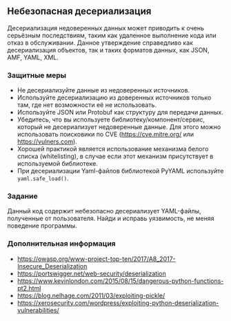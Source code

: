 ## Небезопасная десериализация

Десериализация недоверенных данных может приводить к очень серьёзным последствиям, таким как удаленное выполнение кода или отказ в обслуживании. Данное утверждение справедливо как десериализация объектов, так и таких форматов данных, как JSON, AMF, YAML, XML.

### Защитные меры

* Не десериализуйте данные из недоверенных источников.
* Используйте десериализацию из доверенных источников только там, где нет возможности её не использовать.
* Используйте JSON или Protobuf как структуру для передачи данных.
* Убедитесь, что вы используете библиотеку/компонент/сервис, который не десериализует недоверенные данные. Для этого можно использовать поисковики по CVE (https://cve.mitre.org/ или https://vulners.com).
* Хорошей практикой является использование механизма белого списка (whitelisting), в случае если этот механизм присутствует в используемой библиотеке.
* При десериализации Yaml-файлов библиотекой PyYAML используйте ```yaml.safe_load()```.

### Задание

Данный код содержит небезопасно десериализует YAML-файлы, полученные от пользователя. Найди и исправь уязвимость, не меняя поведение программы.

### Дополнительная информация

* https://owasp.org/www-project-top-ten/2017/A8_2017-Insecure_Deserialization
* https://portswigger.net/web-security/deserialization
* https://www.kevinlondon.com/2015/08/15/dangerous-python-functions-pt2.html
* https://blog.nelhage.com/2011/03/exploiting-pickle/
* https://xerosecurity.com/wordpress/exploiting-python-deserialization-vulnerabilities/